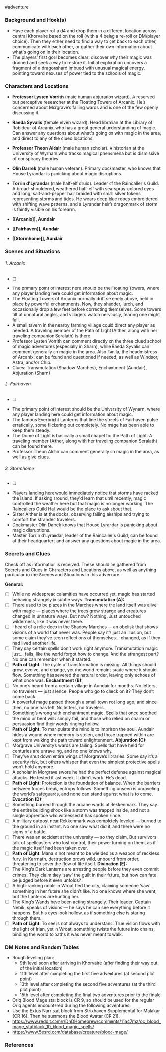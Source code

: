  #adventure 

### Background and Hook(s)

* Have each player roll a d4 and drop them in a different location across central Khorvaire based on the roll (with a 4 being a re-roll or DM/player choice). Then they either need to find a way to get back to each other, communicate with each other, or gather their own information about what's going on in their location.
* The players’ first goal becomes clear: discover why their magic was drained and seek a way to restore it. Initial exploration uncovers a fragment of a dragonshard imbued with unusual magical energy, pointing toward nexuses of power tied to the schools of magic.

### Characters and Locations

* **Professor Lysten Vorrith** (male human abjuration wizard). A reserved but perceptive researcher at the Floating Towers of Arcanix. He’s concerned about Morgrave’s failing wards and is one of the few openly discussing it.
* **Raeda Syvalis** (female elven wizard). Head librarian at the Library of Robideur of Arcanix, who has a great general understanding of magic. Can answer any questions about what's going on with magic in the area, and direct to any of the clued locations.
* **Professor Theon Aldair** (male human scholar). A historian at the University of Wyrnarn who tracks magical phenomena but is dismissive of conspiracy theories.
* **Olin Darrek** (male human veteran). Primary dockmaster, who knows that House Lyrandar is panicking about magic disruptions.
* **Torrin d'Lyrandar** (male half-elf druid). Leader of the Raincaller's Guild. A broad-shouldered, weathered half-elf with sea-spray-colored eyes and long, salt-and-pepper hair braided with small silver tokens representing storms and tides. He wears deep blue robes embroidered with shifting wave patterns, and a Lyrandar heir’s dragonmark of storm is faintly visible on his forearm.

* **[[Arcanix]], Aundair**
* **[[Fairhaven]], Aundair**
* **[[Stormhome]], Aundair**

### Scenes and Situations

###### 1. Arcanix
 - [ ] 
- The primary point of interest here should be the Floating Towers, where any player landing here could get information about magic.
- The Floating Towers of Arcanix normally drift serenely above, held in place by powerful enchantments. Now, they shudder, lurch, and occasionally drop a few feet before correcting themselves. Some towers tilt at unnatural angles, and villagers watch nervously, fearing one might fall.
- A small tavern in the nearby farming village could direct any player as needed. A traveling member of the Path of Light (Aither, along with her traveling companion Seralath) is there.
- Professor Lysten Vorrith can comment directly on the three clued school of magic adventures (especially in Sharn), while Raeda Syvalis can comment generally on magic in the area. Also Tanila, the headmistress of Arcanix, can be found and questioned if needed; as well as Windsor, Astra, and/or Chip.
- Clues: Transmutation (Shadow Marches), Enchantment (Aundair), Abjuration (Sharn)

###### 2. Fairhaven
 - [ ] 
- The primary point of interest should be the University of Wynarn, where any player landing here could get information about magic.
- The famous Everbright Lanterns that line the streets of Fairhaven pulse erratically, some flickering out completely. No mage has been able to keep them steady.
- The Dome of Light is basically a small chapel for the Path of Light. A traveling member (Aither, along with her traveling companion Seralath) can be found there.
- Professor Theon Aldair can comment generally on magic in the area, as well as give clues.

###### 3. Stormhome
 - [ ] 
- Players landing here would immediately notice that storms have racked the island. If asking around, they'd learn that until recently, magic controlled the weather here but that magic is no longer working. The Raincallers Guild Hall would be the place to ask about that.
- Sister Aither is at the docks, observing failing airships and trying to comfort the stranded travelers.
- Dockmaster Olin Darrek knows that House Lyrandar is panicking about magic disruptions.
- Master Torrin d'Lyrandar, leader of the Raincaller's Guild, can be found at their headquarters and answer any questions about magic in the area.

### Secrets and Clues
Check off as information is received. These should be gathered from Secrets and Clues in Characters and Locations above, as well as anything particular to the Scenes and Situations in this adventure.

**General:**
 - [ ]  While no widespread calamities have occurred yet, magic has started behaving strangely in subtle ways.
**Transmutation (A):**
 - [ ]  There used to be places in the Marches where the land itself was alive with magic — places where the trees grew strange and creatures changed in unnatural ways. But now? Nothing. Just untouched wilderness, like it was never there.
 - [ ]  I heard of a relic deep in the Shadow Marches — an obelisk that shows visions of a world that never was. People say it’s just an illusion, but some claim they’ve seen reflections of themselves… changed, as if they had lived another life.
 - [ ]  They say certain spells don’t work right anymore. Transmutation magic just… fails, like the world forgot how to change. And the strangest part? No one can remember when it started.
 - [ ]  **Path of Light**: The cycle of transformation is missing. All things should grow, evolve, and change, yet the world remains static where it should flow. Something has severed the natural order, leaving only echoes of what once was.
**Enchantment (B):**
 - [ ]  No one’s heard from a certain village in Aundair for months. No letters, no travelers — just silence. People who go to check on it? They don’t come back.
 - [ ]  A powerful mage passed through a small town not long ago, and since then, no one has left. No letters, no travelers.
 - [ ]  Something’s wrong with enchantment magic. Spells that once soothed the mind or bent wills simply fail, and those who relied on charm or persuasion find their words ringing hollow.
 - [ ]  **Path of Light**: To manipulate the mind is to imprison the soul. Aundair hides a wound where memory is stolen, and those trapped within are kept from walking the path toward enlightenment.
**Abjuration (C):**
 - [ ]  Morgrave University’s wards are failing. Spells that have held for centuries are unraveling, and no one knows why.
 - [ ]  They’ve shut down entire wings of Morgrave’s libraries. Some say it’s a security risk, but others whisper that even the simplest protective spells won’t hold anymore.
 - [ ]  A scholar in Morgrave swore he had the perfect defense against magical attacks. He tested it last week. It didn’t work. He’s dead.
 - [ ]  **Path of Light**: Protection is the foundation of balance. When the barriers between forces break, entropy follows. Something unseen is unraveling the world’s safeguards, and none can stand against what is to come.
**Evocation (D):**
 - [ ]  Something burned through the arcane wards at Rekkenmark. They say the entire building shook like a storm was trapped inside, and not a single apprentice who witnessed it has spoken since.
 - [ ]  A military outpost near Rekkenmark was completely leveled — burned to the ground in an instant. No one saw what did it, and there were no signs of a battle.
 - [ ]  There was an accident at the university — so they claim. But survivors talk of spellcasters who lost control, their power turning on them, as if the magic itself had been taken over.
 - [ ]  **Path of Light**: Mana is not meant to be wielded as a weapon of reckless fury. In Karrnath, destruction grows wild, unbound from order, threatening to sever the flow of life itself.
**Divination (E):**
 - [ ]  The King’s Dark Lanterns are arresting people before they even commit crimes. They claim they ‘saw’ the guilt in their future, but how can fate be judged before it even unfolds?
 - [ ]  A high-ranking noble in Wroat fled the city, claiming someone ‘saw’ something in her future she didn’t like. No one knows where she went, but the Lanterns are hunting her.
 - [ ]  The King’s Wands have been acting strangely. Their leader, Captain Nebik, speaks of visions — he says he can see everything before it happens. But his eyes look hollow, as if something else is staring through them.
 - [ ]  **Path of Light**: To see is not always to understand. True vision flows with the light of Irian, yet in Wroat, something twists the future into chains, binding the world to paths it was never meant to walk.

### DM Notes and Random Tables

- Rough leveling plan:
	- 9th level soon after arriving in Khorvaire (after finding their way out of the initial location)
	- 11th level after completing the first five adventures (at second plot point)
	- 13th level after completing the second five adventures (at the third plot point)
	- 15th level after completing the final two adventures prior to the finale
- Oriq Blood Mage stat block is CR 9, so should be used for the regular Oriq agents encountered during the following adventures.
- Use the Extus Narr stat block from Strixhaven Supplemental for Malakar (CR 16). Then he summons the Blood Avatar (CR 21).
- https://www.reddit.com/r/DnDHomebrew/comments/11a47mz/oc_blood_mage_statblack_10_blood_magic_spells/
- https://www.5esrd.com/database/creature/blood-mage/

### References

